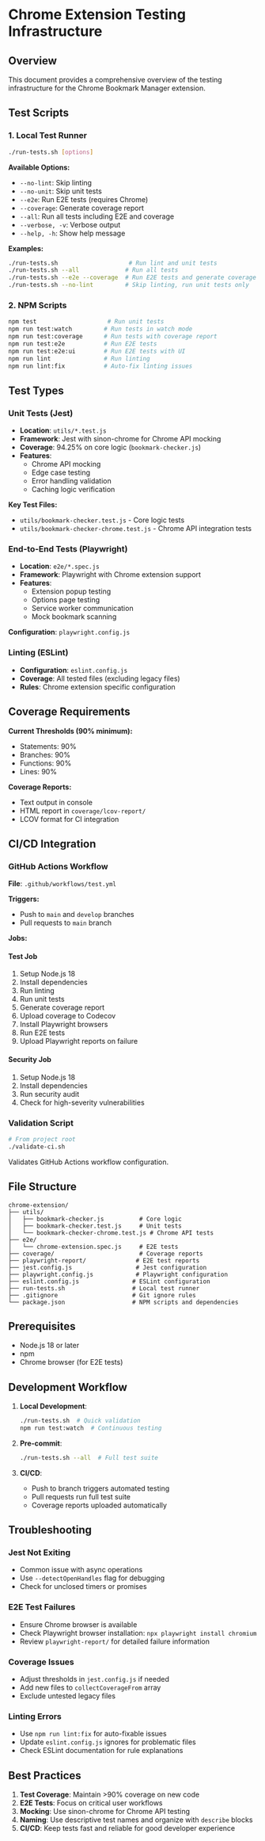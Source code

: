 # Chrome Extension Testing Infrastructure

## Overview

This document provides a comprehensive overview of the testing infrastructure for the Chrome Bookmark Manager extension.

## Test Scripts

### 1. Local Test Runner
```bash
./run-tests.sh [options]
```

**Available Options:**
- `--no-lint`: Skip linting
- `--no-unit`: Skip unit tests  
- `--e2e`: Run E2E tests (requires Chrome)
- `--coverage`: Generate coverage report
- `--all`: Run all tests including E2E and coverage
- `--verbose, -v`: Verbose output
- `--help, -h`: Show help message

**Examples:**
```bash
./run-tests.sh                    # Run lint and unit tests
./run-tests.sh --all             # Run all tests
./run-tests.sh --e2e --coverage  # Run E2E tests and generate coverage
./run-tests.sh --no-lint         # Skip linting, run unit tests only
```

### 2. NPM Scripts
```bash
npm test                    # Run unit tests
npm run test:watch         # Run tests in watch mode
npm run test:coverage      # Run tests with coverage report
npm run test:e2e           # Run E2E tests
npm run test:e2e:ui        # Run E2E tests with UI
npm run lint               # Run linting
npm run lint:fix           # Auto-fix linting issues
```

## Test Types

### Unit Tests (Jest)
- **Location**: `utils/*.test.js`
- **Framework**: Jest with sinon-chrome for Chrome API mocking
- **Coverage**: 94.25% on core logic (`bookmark-checker.js`)
- **Features**:
  - Chrome API mocking
  - Edge case testing
  - Error handling validation
  - Caching logic verification

**Key Test Files:**
- `utils/bookmark-checker.test.js` - Core logic tests
- `utils/bookmark-checker-chrome.test.js` - Chrome API integration tests

### End-to-End Tests (Playwright)
- **Location**: `e2e/*.spec.js`
- **Framework**: Playwright with Chrome extension support
- **Features**:
  - Extension popup testing
  - Options page testing
  - Service worker communication
  - Mock bookmark scanning

**Configuration**: `playwright.config.js`

### Linting (ESLint)
- **Configuration**: `eslint.config.js`
- **Coverage**: All tested files (excluding legacy files)
- **Rules**: Chrome extension specific configuration

## Coverage Requirements

**Current Thresholds (90% minimum):**
- Statements: 90%
- Branches: 90%
- Functions: 90%
- Lines: 90%

**Coverage Reports:**
- Text output in console
- HTML report in `coverage/lcov-report/`
- LCOV format for CI integration

## CI/CD Integration

### GitHub Actions Workflow
**File**: `.github/workflows/test.yml`

**Triggers:**
- Push to `main` and `develop` branches
- Pull requests to `main` branch

**Jobs:**

#### Test Job
1. Setup Node.js 18
2. Install dependencies
3. Run linting
4. Run unit tests
5. Generate coverage report
6. Upload coverage to Codecov
7. Install Playwright browsers
8. Run E2E tests
9. Upload Playwright reports on failure

#### Security Job
1. Setup Node.js 18
2. Install dependencies
3. Run security audit
4. Check for high-severity vulnerabilities

### Validation Script
```bash
# From project root
./validate-ci.sh
```

Validates GitHub Actions workflow configuration.

## File Structure

```
chrome-extension/
├── utils/
│   ├── bookmark-checker.js          # Core logic
│   ├── bookmark-checker.test.js     # Unit tests
│   └── bookmark-checker-chrome.test.js # Chrome API tests
├── e2e/
│   └── chrome-extension.spec.js     # E2E tests
├── coverage/                        # Coverage reports
├── playwright-report/              # E2E test reports
├── jest.config.js                  # Jest configuration
├── playwright.config.js            # Playwright configuration
├── eslint.config.js               # ESLint configuration
├── run-tests.sh                   # Local test runner
├── .gitignore                     # Git ignore rules
└── package.json                   # NPM scripts and dependencies
```

## Prerequisites

- Node.js 18 or later
- npm
- Chrome browser (for E2E tests)

## Development Workflow

1. **Local Development**:
   ```bash
   ./run-tests.sh  # Quick validation
   npm run test:watch  # Continuous testing
   ```

2. **Pre-commit**:
   ```bash
   ./run-tests.sh --all  # Full test suite
   ```

3. **CI/CD**:
   - Push to branch triggers automated testing
   - Pull requests run full test suite
   - Coverage reports uploaded automatically

## Troubleshooting

### Jest Not Exiting
- Common issue with async operations
- Use `--detectOpenHandles` flag for debugging
- Check for unclosed timers or promises

### E2E Test Failures
- Ensure Chrome browser is available
- Check Playwright browser installation: `npx playwright install chromium`
- Review `playwright-report/` for detailed failure information

### Coverage Issues
- Adjust thresholds in `jest.config.js` if needed
- Add new files to `collectCoverageFrom` array
- Exclude untested legacy files

### Linting Errors
- Use `npm run lint:fix` for auto-fixable issues
- Update `eslint.config.js` ignores for problematic files
- Check ESLint documentation for rule explanations

## Best Practices

1. **Test Coverage**: Maintain >90% coverage on new code
2. **E2E Tests**: Focus on critical user workflows
3. **Mocking**: Use sinon-chrome for Chrome API testing
4. **Naming**: Use descriptive test names and organize with `describe` blocks
5. **CI/CD**: Keep tests fast and reliable for good developer experience